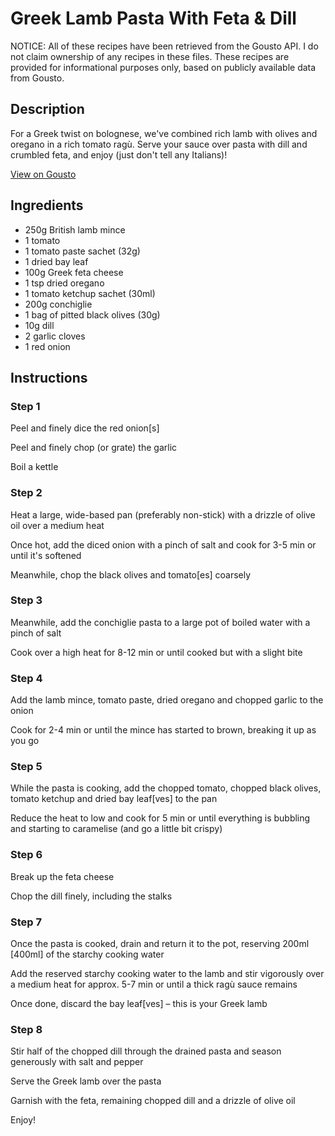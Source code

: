 # Greek Lamb Pasta With Feta & Dill

NOTICE: All of these recipes have been retrieved from the Gousto API. I do not claim ownership of any recipes in these files. These recipes are provided for informational purposes only, based on publicly available data from Gousto.

## Description

For a Greek twist on bolognese, we've combined rich lamb with olives and oregano in a rich tomato ragù. Serve your sauce over pasta with dill and crumbled feta, and enjoy (just don't tell any Italians)!

[View on Gousto](https://www.gousto.co.uk/recipes/cookbook/greek-lamb-pasta-with-feta-dill)

## Ingredients

- 250g British lamb mince 
- 1 tomato
- 1 tomato paste sachet (32g)
- 1 dried bay leaf
- 100g Greek feta cheese
- 1 tsp dried oregano 
- 1 tomato ketchup sachet (30ml)
- 200g conchiglie
- 1 bag of pitted black olives (30g)
- 10g dill
- 2 garlic cloves 
- 1 red onion

## Instructions


### Step 1

Peel and finely dice the red onion<span class="text-danger">[s]</span>

Peel and finely chop (or grate) the garlic

Boil a kettle


### Step 2

Heat a large, wide-based pan (preferably non-stick) with a drizzle of olive oil over a medium heat

Once hot, add the diced onion with a pinch of salt and cook for 3-5 min or until it's softened

Meanwhile, chop the black olives and tomato<span class="text-danger">[es]</span> coarsely


### Step 3

Meanwhile, add the conchiglie pasta to a large pot of boiled water with a pinch of salt

Cook over a high heat for 8-12 min or until cooked but with a slight bite


### Step 4

Add the lamb mince, tomato paste, dried oregano and chopped garlic to the onion

Cook for 2-4 min or until the mince has started to brown, breaking it up as you go


### Step 5

While the pasta is cooking, add the chopped tomato, chopped black olives, tomato ketchup and dried bay leaf<span class="text-danger">[ves]</span> to the pan

Reduce the heat to low and cook for 5 min or until everything is bubbling and starting to caramelise (and go a little bit crispy)


### Step 6

Break up the feta cheese

Chop the dill finely, including the stalks


### Step 7

Once the pasta is cooked, drain and return it to the pot, reserving 200ml <span class="text-danger">[400ml]</span> of the starchy cooking water

Add the reserved starchy cooking water to the lamb and stir vigorously over a medium heat for approx. 5-7 min or until a thick ragù sauce remains

Once done, discard the bay leaf<span class="text-danger">[ves] </span>– this is your Greek lamb

### Step 8

Stir half of the chopped dill through the drained pasta and season generously with salt and pepper

Serve the Greek lamb over the pasta

Garnish with the feta, remaining chopped dill and a drizzle of olive oil

Enjoy!

